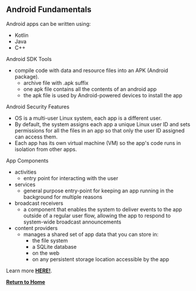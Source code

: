## Android Fundamentals

Android apps can be written using:
- Kotlin
- Java
- C++

Android SDK Tools
- compile code with data and resource files into an APK (Android package).
  - archive file with .apk suffix
  - one apk file contains all the contents of an android app
  - the apk file is used by Android-powered devices to install the app

Android Security Features
- OS is a multi-user Linux system, each app is a different user.
- By default, the system assigns each app a unique Linux user ID and sets permissions for all the files in an app so that only the user ID assigned can access them.
- Each app has its own virtual machine (VM) so the app's code runs in isolation from other apps.

App Components
- activities
  - entry point for interacting with the user
- services
  - general purpose entry-point for keeping an app running in the background for multiple reasons
- broadcast receivers
  - a component that enables the system to deliver events to the app outside of a regular user flow, allowing the app to respond to system-wide broadcast announcements
- content providers
  - manages a shared set of app data that you can store in:
    - the file system
    - a SQLite database
    - on the web
    - on any persistent storage location accessible by the app


Learn more [**HERE!**](https://developer.android.com/guide/components/fundamentals).


[**Return to Home**](README.md)